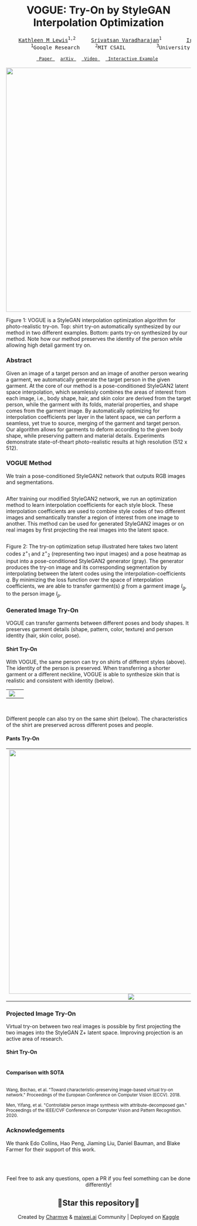 <h1 align="center">VOGUE: Try-On by StyleGAN Interpolation Optimization</h1>

<pre class="major">
 	<a href="https://katiemlewis.github.io/" target="_blank" class="authors">Kathleen M Lewis</a><sup>1,2</sup>		<a href="https://www.linkedin.com/in/srivatsan-varadharajan-9a570818" target="_blank" class="authors">Srivatsan Varadharajan</a><sup>1</sup>		<a href="https://sites.google.com/view/irakemelmacher/home" target="_blank" class="authors">Ira Kemelmacher-Shlizerman</a><sup>1,3</sup>
  		<sup>1</sup>Google Research	    <sup>2</sup>MIT CSAIL	       <sup>3</sup>University of Washington
</pre>
<div id="buttons" align="center">
    <code><a href="https://charmve.github.io/VOGUE-Try-On/static_files/resources/VOGUE-virtual-try-on.pdf" target="_blank" class="button big wide smooth-scroll-middle"> Paper </a> </code>
    &nbsp;<code><a href="http://arxiv.org/abs/2101.02285" target="_blank" class="button big wide smooth-scroll-middle">arXiv </a> </code>
    &nbsp;<code><a href="https://youtu.be/AWd7x_3GaZk" target="_blank" class="button big wide smooth-scroll-middle"> Video </a> </code>
    &nbsp;<code><a href="demo_rewrite.html" target="_blank" class="button big wide smooth-scroll-middle"> Interactive Example</a> </code>
</div>
<br>

<div align="center">
	<img border=0 src="ui/VOGUE.png" width="666">
</div>

Figure 1: VOGUE is a StyleGAN interpolation optimization algorithm for photo-realistic try-on. Top: shirt try-on automatically synthesized by our method in two different examples. Bottom: pants try-on synthesized by our method. Note how our method preserves the identity of the person while allowing high detail garment try on.

### Abstract

Given an image of a target person and an image of another person wearing a garment, we automatically generate the target person in the given garment. At the core of our method is a pose-conditioned StyleGAN2 latent space interpolation, which seamlessly combines the areas of interest from each image, i.e., body shape, hair, and skin color are derived from the target person, while the garment with its folds, material properties, and shape comes from the garment image. By automatically optimizing for interpolation coefficients per layer in the latent space, we can perform a seamless, yet true to source, merging of the garment and target person. Our algorithm allows for garments to deform according to the given body shape, while preserving pattern and material details. Experiments demonstrate state-of-theart photo-realistic results at high resolution (512 x 512).

### VOGUE Method
<div class="abstract">
	<p>We train a pose-conditioned StyleGAN2 network that outputs RGB images and segmentations.</p>
	<img src="static_files/resources/stylegan.png" alt="" />
	<p>After training our modified StyleGAN2 network, we run an optimization method to learn interpolation coefficients for each style block. These interpolation coefficients are used to combine style codes of two different images and semantically transfer a region of interest from one image to another. This method can be used for generated StyleGAN2 images or on real images by first projecting the real images into the latent space.  </p>
	<img src="static_files/resources/optimization.png" alt="">
</div>

Figure 2: The try-on optimization setup illustrated here takes two latent codes z<sup>+</sup><sub>1</sub> and z<sup>+</sup><sub>2</sub> (representing two input images) and a pose heatmap as input into a pose-conditioned StyleGAN2 generator (gray). The generator produces the try-on image and its corresponding segmentation by interpolating between the latent codes using the interpolation-coefficients <i>q</i>. By minimizing the loss function over the space of interpolation coefficients, we are able to transfer garment(s) <i>g</i> from a garment image <i>I<sub>g</sub></i>, to the person image <i>I<sub>p</sub></i>.

### Generated Image Try-On

<p>VOGUE can transfer garments between different poses and body shapes. It preserves garment details (shape, pattern, color, texture) and person identity (hair, skin color, pose). </p>
	
#### Shirt Try-On
With VOGUE, the same person can try on shirts of different styles (above). The identity of the person is preserved. When transferring a shorter garment or a different neckline, VOGUE is able to synthesize skin that is realistic and consistent with identity (below). 

<table>
	<tbody>
	<tr>
		<td>
			<div align="center">
				 <img class="gif" src="static_files/resources/demo-shirts-slow.gif">
			</div>
		</td>
		<td>
			<div align="center">
				<img src="static_files/resources/shirt-tryon.png" alt="">
			</div>
		</td>
	</tr>
	</tbody>
</table>

<br>

Different people can also try on the same shirt (below). The characteristics of the shirt are preserved across different poses and people.

#### Pants Try-On

<table>
	<tbody>
	<tr>
		<td>
			<div align="center">
				<img class="gif" src="static_files/resources/demo-shirts-different-people-slow.gif" width="666" >
			</div>
			<div align="center">
				 <img class="gif" src="static_files/resources/demo-pants-slow.gif">
			</div>
		</td>
		<td colspan="1" rowspan="3">
			<div align="center">
				<img src="static_files/resources/pants_tryon.png" alt="">
			</div>
		</td>
	</tr>
	</tbody>
</table>

<div align="center">
	
	
</div>

### Projected Image Try-On

Virtual try-on between two real images is possible by first projecting the two images into the StyleGAN Z+ latent space. Improving projection is an active area of research.

#### Shirt Try-On
<img src="static_files/resources/tryon_real.png" alt="">

#### Comparison with SOTA
<img src="static_files/resources/sota_comparison.png" alt="">
<p>
	<small>
		Wang, Bochao, et al. "Toward characteristic-preserving image-based virtual try-on network." Proceedings of the European Conference on Computer Vision (ECCV). 2018. <br>
		<br>Men, Yifang, et al. "Controllable person image synthesis with attribute-decomposed gan." Proceedings of the IEEE/CVF Conference on Computer Vision and Pattern Recognition. 2020.	
	</small>
</p>

### Acknowledgements

We thank Edo Collins, Hao Peng, Jiaming Liu, Daniel Bauman, and Blake Farmer for their support of this work.

<br>
<br>
<p align="center">Feel free to ask any questions, open a PR if you feel something can be done differently!</p>
<h2 align="center">🌟Star this repository🌟</h2>
<p align="center">Created by <a href="https://github.com/Charmve">Charmve</a> & <a href="https://github.com/MaiweiAI">maiwei.ai</a> Community | Deployed on <a href="https://www.kaggle.com/yidazhang07/bridge-cracks-image">Kaggle</a></p>
